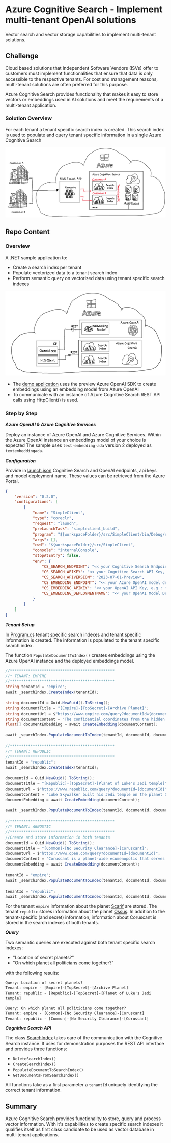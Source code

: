 # Azure Cognitive Search - Implement multi-tenant OpenAI solutions

Vector search and vector storage capabilities to implement multi-tenant solutions.

## Challenge

Cloud based solutions that Independent Software Vendors (ISVs) offer to customers must implement functionalities that ensure that data is only accessible to the respective tenants. For cost and management reasons, multi-tenant solutions are often preferred for this purpose.

Azure Cognitive Search provides functionality that makes it easy to store vectors or embeddings used in AI solutions and meet the requirements of a multi-tenant application.

### Solution Overview

For each tenant a tenant specific search index is created. This search index is used to populate and query tenant specific information in a single Azure Cognitive Search

![Solution Overview](./media/img/SolutionOverview.png)

## Repo Content

### Overview

A .NET sample application to:

- Create a search index per tenant
- Populate vectorized data to a tenant search index
- Perform semantic query on vectorized data using tenant specific search indexes

![DemoApp](./media/img/DemoApp.png)

- The [demo application](./src/SimpleClient/) uses the preview Azure OpenAI SDK to create embeddings using an embedding model from Azure OpenAI
- To communicate with an instance of Azure Cognitive Search REST API calls using HttpClient() is used.

### Step by Step

***Azure OpenAI & Azure Cognitive Services***

Deploy an instance of Azure OpenAI and Azure Cognitive Services. Within the Azure OpenAI instance an embeddings model of your choice is expected The sample uses `text-embedding-ada` version 2 deployed as `textembeddingada`.

***Configuration***

Provide in [launch.json](.vscode/launch.json) Cognitive Search and OpenAI endpoints, api keys and model deployment name. These values can be retrieved from the Azure Portal.

```json
{
    "version": "0.2.0",
    "configurations": [
        {
            "name": "SimpleClient",
            "type": "coreclr",
            "request": "launch",
            "preLaunchTask": "simpleclient_build",
            "program": "${workspaceFolder}/src/SimpleClient/bin/Debug/net7.0/SimpleClient.dll",
            "args": [],
            "cwd": "${workspaceFolder}/src/SimpleClient",
            "console": "internalConsole",
            "stopAtEntry": false,
            "env": {
                "CS_SEARCH_ENDPOINT": "<< your Cognitive Search Endpoint, e.g.: https://yourinstancename.search.windows.net >>", 
                "CS_SEARCH_APIKEY": "<< your Cognitive Search API Key, e.g.: yANyANlApHm8oRuBj--286HPAzSeBjY4ZB", 
                "CS_SEARCH_APIVERSION": "2023-07-01-Preview", 
                "CS_EMBEDDING_ENDPOINT": "<< your Azure OpenAI model deployment name, e.g.: https://yourinstancename.openai.azure.com/ >>",
                "CS_EMBEDDING_APIKEY": "<< your OpenAI API Key, e.g.: f7c646601c264--c2e978c69 >>",
                "CS_EMBEDDING_DEPLOYMENTNAME": "<< your OpenAI Model Deployment Name, e.g.: textembeddingada >>"
            }
        }
    ]
}
```

***Tenant Setup***

In [Program.cs](./src/SimpleClient/Program.cs) tenant specific search indexes and tenant specific information is created. The information is populated to the tenant specific search index.

The function `PopulateDocumentToIndex()` creates embeddings using the Azure OpenAI instance and the deployed embeddings model.

```csharp
//**********************************************
//* TENANT: EMPIRE
//**********************************************
string tenantId = "empire";
await _searchIndex.CreateIndex(tenantId);

string documentId = Guid.NewGuid().ToString();
string documentTitle = "[Empire]-[TopSecret]-[Archive Planet]";
string documentUrl = $"https://www.empire.com/query?documentId={documentId}";
string documentContent = "The confidential coordinates from the hidden planet Scarif where the Death Star blue prints, including it's vulnerabilities, are archived.";
float[] documentEmbedding = await CreateEmbedding(documentContent); 

await _searchIndex.PopulateDocumentToIndex(tenantId, documentId, documentTitle, documentUrl, documentEmbedding);

//**********************************************
//* TENANT: REPUBLIC
//**********************************************
tenantId = "republic";
await _searchIndex.CreateIndex(tenantId);

documentId = Guid.NewGuid().ToString();
documentTitle = "[Republic]-[TopSecret]-[Planet of Luke's Jedi temple]";
documentUrl = $"https://www.republic.com/query?documentId={documentId}";
documentContent = "Luke Skywalker built his Jedi temple on the planet Ossus, a world rich in the Force and with a long history of Jedi presence";
documentEmbedding = await CreateEmbedding(documentContent);

await _searchIndex.PopulateDocumentToIndex(tenantId, documentId, documentTitle, documentUrl, documentEmbedding);

//**********************************************
//* TENANT: AGNOSTIC
//**********************************************
//Create and store information in both tenants
documentId = Guid.NewGuid().ToString();
documentTitle = "[Common]-[No Security Clearance]-[Coruscant]";
documentUrl = $"https://www.open.com/query?documentId={documentId}";
documentContent = "Coruscant is a planet-wide ecumenopolis that serves as the capital and seat of government for the Republic and Empire, as well as the headquarters of the Jedi Order.";
documentEmbedding = await CreateEmbedding(documentContent);

tenantId = "empire";
await _searchIndex.PopulateDocumentToIndex(tenantId, documentId, documentTitle, documentUrl, documentEmbedding);

tenantId = "republic";
await _searchIndex.PopulateDocumentToIndex(tenantId, documentId, documentTitle, documentUrl, documentEmbedding);
```

For the tenant `empire` information about the planet [Scarif](https://en.wikipedia.org/wiki/List_of_Star_Wars_planets_and_moons) are stored. The tenant `republic` stores information about the planet [Ossus](https://en.wikipedia.org/wiki/List_of_Star_Wars_planets_and_moons). In addition to the tenant-specific (and secret) information, information about Coruscant is stored in the search indexes of both tenants.

***Query***

Two semantic queries are executed against both tenant specific search indexes:

- "Location of secret planets?"
- "On which planet all politicians come together?"

with the following results:

```azurepowershell
Query: Location of secret planets?
Tenant: empire - [Empire]-[TopSecret]-[Archive Planet]
Tenant: republic - [Republic]-[TopSecret]-[Planet of Luke's Jedi temple]

Query: On which planet all politicians come together?
Tenant: empire - [Common]-[No Security Clearance]-[Coruscant]
Tenant: republic - [Common]-[No Security Clearance]-[Coruscant]
```

***Cognitive Search API***

The class [SearchIndex](./src/SimpleClient/SearchIndex.cs) takes care of the communication with the Cognitive Search instance. It uses for demonstration purposes the REST API interface and provides three functions:

- `DeleteSearchIndex()`
- `CreateSearchIndex()`
- `PopulateDocumentToSearchIndex()`
- `GetDocumentsFromSearchIndex()`

All functions take as a first parameter a `tenantId` uniquely identifying the correct tenant information.

## Summary

Azure Cognitive Search provides functionality to store, query and process vector information. With it's capabilities to create specific search indexes it qualifies itself as first class candidate to be used as vector database in multi-tenant applications.
